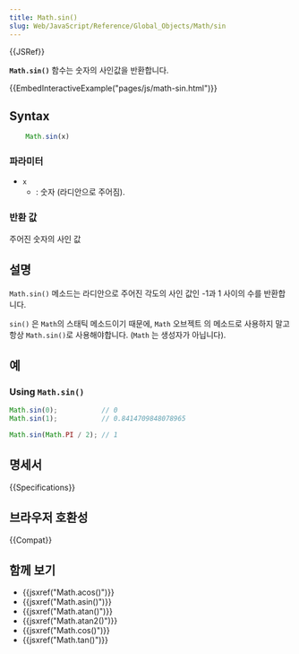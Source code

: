 ```yaml
---
title: Math.sin()
slug: Web/JavaScript/Reference/Global_Objects/Math/sin
---
```


{{JSRef}}

**`Math.sin()`** 함수는 숫자의 사인값을 반환합니다.

{{EmbedInteractiveExample("pages/js/math-sin.html")}}

## Syntax

```js
    Math.sin(x)
```

### 파라미터

- `x`
  - : 숫자 (라디안으로 주어짐).

### 반환 값

주어진 숫자의 사인 값

## 설명

`Math.sin()` 메소드는 라디안으로 주어진 각도의 사인 값인 -1과 1 사이의 수를 반환합니다.

`sin()` 은 `Math`의 스태틱 메소드이기 때문에, `Math` 오브젝트 의 메소드로 사용하지 말고 항상 `Math.sin()`로 사용해야합니다. (`Math` 는 생성자가 아닙니다).

## 예

### Using `Math.sin()`

```js
Math.sin(0);           // 0
Math.sin(1);           // 0.8414709848078965

Math.sin(Math.PI / 2); // 1
```

## 명세서

{{Specifications}}

## 브라우저 호환성

{{Compat}}

## 함께 보기

- {{jsxref("Math.acos()")}}
- {{jsxref("Math.asin()")}}
- {{jsxref("Math.atan()")}}
- {{jsxref("Math.atan2()")}}
- {{jsxref("Math.cos()")}}
- {{jsxref("Math.tan()")}}
